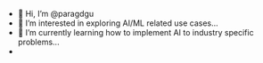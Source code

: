 - 👋 Hi, I’m @paragdgu
- 👀 I’m interested in exploring AI/ML related use cases...
- 🌱 I’m currently learning how to implement AI to industry specific problems...
- 
<!---
paragdgu/paragdgu is a ✨ special ✨ repository because its `README.md` (this file) appears on your GitHub profile.
You can click the Preview link to take a look at your changes.
--->
